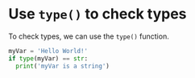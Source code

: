 # Use `type()` to check types 

To check types, we can use the `type()` function.

```python
myVar = 'Hello World!'
if type(myVar) == str:
  print('myVar is a string')
```
